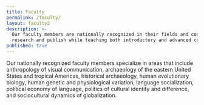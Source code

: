 ```yaml
---
title: Faculty
permalink: /faculty/
layout: faculty2
description: >-
  Our faculty members are nationally recognized in their fields and continue to
  research and publish while teaching both introductory and advanced courses.
published: true
---
```

Our nationally recognized faculty members specialize in areas that include anthropology of visual communication, archaeology of the eastern United States and tropical Americas, historical archaeology, human evolutionary biology, human genetic and physiological variation, language socialization, political economy of language, politics of cultural identity and difference, and sociocultural dynamics of globalization. 
